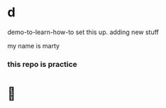# d
demo-to-learn-how-to set this up. 
adding new stuff


my name is marty

### this repo is practice

# :tada: 

